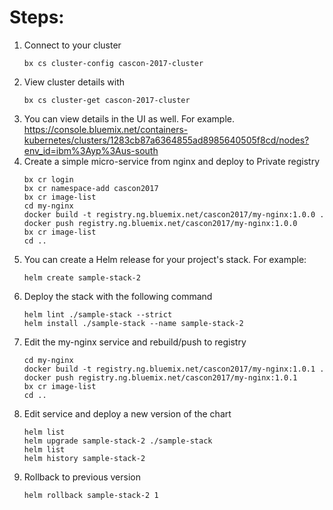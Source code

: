 # Steps:

1. Connect to your cluster
    ```
    bx cs cluster-config cascon-2017-cluster
    ```
1. View cluster details with 
    ```
    bx cs cluster-get cascon-2017-cluster
    ```
1. You can view details in the UI as well. For example. https://console.bluemix.net/containers-kubernetes/clusters/1283cb87a6364855ad8985640505f8cd/nodes?env_id=ibm%3Ayp%3Aus-south
1. Create a simple micro-service from nginx and deploy to Private registry
    ```
    bx cr login
    bx cr namespace-add cascon2017
    bx cr image-list
    cd my-nginx
    docker build -t registry.ng.bluemix.net/cascon2017/my-nginx:1.0.0 .
    docker push registry.ng.bluemix.net/cascon2017/my-nginx:1.0.0
    bx cr image-list
    cd ..
    ```
1. You can create a Helm release for your project's stack.  For example:
    ```
    helm create sample-stack-2
    ```
1. Deploy the stack with the following command
    ```
    helm lint ./sample-stack --strict
    helm install ./sample-stack --name sample-stack-2
    ```
1. Edit the my-nginx service and rebuild/push to registry
    ```
    cd my-nginx
    docker build -t registry.ng.bluemix.net/cascon2017/my-nginx:1.0.1 .
    docker push registry.ng.bluemix.net/cascon2017/my-nginx:1.0.1
    bx cr image-list
    cd ..
    ```
1. Edit service and deploy a new version of the chart
    ```
    helm list
    helm upgrade sample-stack-2 ./sample-stack
    helm list
    helm history sample-stack-2
    ```
1. Rollback to previous version
    ```
    helm rollback sample-stack-2 1
    ```